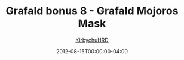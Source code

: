 ---
title: "Grafald bonus 8 - Grafald Mojoros Mask"
type: "image"
date: 2012-08-15T00:00:00-04:00
draft: false
categories: ["Grafald"]
image_path: "../img/2012/bonus_8.png"
alt_text: ""
author: "[KirbychuHRD](https://cohost.org/KirbychuHRD)"
---
